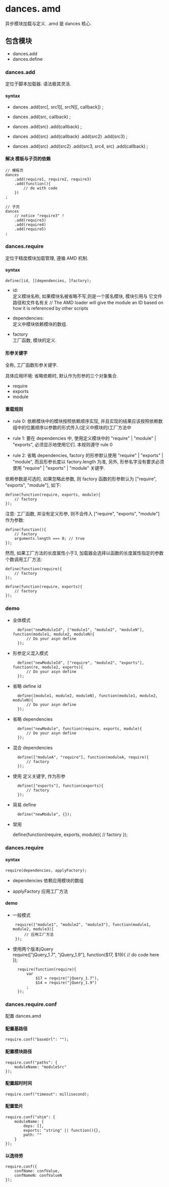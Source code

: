 # dances. amd
异步模块加载与定义. .amd 是 dances 核心. 

## 包含模块
+ dances.add
+ dances.define

### dances.add
定位于脚本加载器. 语法极其灵活.  

#### syntax

+
	dances
		.add(src[, src1][, srcN][, callback])
	;

+
	dances
		.add(src, callback)
	;

+
	dances
		.add(src)
		.add(callback)
	;

+
	dances
		.add(src)
		.add(callback)
		.add(src2)
		.add(src3)
	;

+
	dances
		.add(src)
		.add(src2)
		.add(src3, src4, src)
		.add(callback)
	;

#### 解决 模板与子页的依赖

	// 模板页
	dances
		.add(require1, require2, require3)
		.add(function(){
			// do with code
		})
	;

	// 子页
	dances
		// notice "require3" !
		.add(require3)
		.add(require4)
		.add(require5)
	;

### dances.require
定位于精度模块加载管理, 遵循 AMD 机制.

#### syntax
	define([id, ][dependencies, ]factory);

+ id:  
定义模块名称,
如果模块名被省略不写,则是一个匿名模块, 模块引用与 它文件路径和文件名有关
// The AMD loader will give the module an ID based on how it is referenced by other scripts

+ dependencies:    
定义中模块依赖模块的数组.

+ factory  
工厂函数, 模块的定义.

#### 形参关键字
全称, 工厂函数形参关键字.

具体应用环境: 省略依赖时, 默认作为形参的三个对象集合.

+ require
+ exports
+ module

#### 重载规则
+ rule 0:
依赖模块中的模块按照依赖顺序实现, 并且实现的结果应该按照依赖数组中的位置顺序以参数的形式传入(定义中模块的)工厂方法中

+ rule 1:
要在 dependencies 中, 使用定义模块中的 "require" | "module" | "exports", 必须显示地使用它们. 本规则遵守 rule 0

+ rule 2:
省略 dependencies, factory 的形参默认使用 "require" | "exports" | "module", 而且形参长度以 factory.length 为准,
另外, 形参名字没有要求必须使用 "require" | "exports" | "module" 关键字.

依赖参数是可选的, 如果忽略此参数, 则 factory 函数的形参默认为 ["require", "exports", "module"], 如下:

	define(function(require, exports, module){
		// factory
	});

注意: 工厂函数, 并没有定义形参, 则不会传入 ["require", "exports", "module"] 作为参数:

	define(function(){
		// factory
		arguments.length === 0;	// true
	});

然而, 如果工厂方法的长度属性小于3, 加载器会选择以函数的长度属性指定的参数个数调用工厂方法: 
 
	define(function(require){
		// factory
	});

	define(function(require, exports){
		// factory
	});

### demo

+ 全体模式

		define("newModuleId", ["module1", "module2", "moduleN"], function(module1, module2, moduleN){
			// Do your asyn define
		});

+ 形参定义混入模式

		define("newModuleId", ["require", "module2", "exports"], function(re, module2, exports){
			// Do your asyn define
		});

+ 省略 define id

		define([module1, module2, moduleN], function(module1, module2, moduleN){
			// Do your asyn define
		});

+ 省略 dependencies

		define("newModule", function(require, exports, module){
			// Do your asyn define
		});

+ 混合 dependencies

		define(["moduleA", "require"], function(moduleA, require){
			// factory
		});

+ 使用 定义关键字, 作为形参

		define(["exports"], function(exports){
			// factory
		});


+ 简易 define

		define("newModule", {});

+ 常用

	define(function(require, exports, module){
		// factory
	});

### dances.require
#### syntax
	require(dependencies, applyFactory);

+ dependencies
依赖应用模块的数组

+ applyFactory
应用工厂方法

#### demo

+  一般模式  

		require(["module1", "module2", "module3"], function(module1, module2, module3){
			// 应用工厂方法
		});

+ 使用两个版本jQuery  
		require(["jQuery_1.7", "jQuery_1.9"], function($17, $19){
			// do code here
		});	

		require(function(require){
			var
				$17 = require("jQuery_1.7"),
				$14 = require("jQuery_1.9")
			;
		});

### dances.require.conf
配置 dances.amd

#### 配置基路径
 	require.conf("baseUrl": "");

#### 配置模块路径
	require.conf("paths": {
		moduleName: "moduleSrc"
	});

#### 配置超时时间
	require.conf("timeout": millisecond);

#### 配置垫片
	require.conf("shim": {
		moduleName: {
			deps: [],
			exports: "string" || function(){},
			path: ""
		}
	});

#### 以逸待劳
	require.conf({
		confName: confValue,
		confNameN: confValueN
	});

